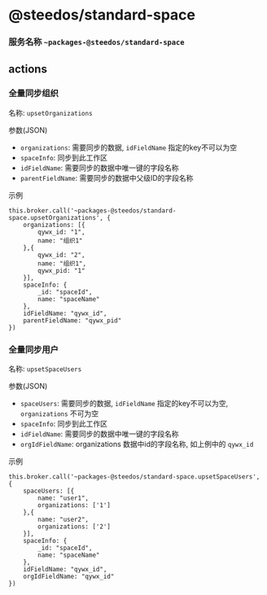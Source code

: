 # @steedos/standard-space

### 服务名称 `~packages-@steedos/standard-space`

## actions

### 全量同步组织

名称: `upsetOrganizations`

参数(JSON)
- `organizations`: 需要同步的数据, `idFieldName` 指定的key不可以为空
- `spaceInfo`: 同步到此工作区
- `idFieldName`: 需要同步的数据中唯一键的字段名称
- `parentFieldName`: 需要同步的数据中父级ID的字段名称

示例
```
this.broker.call('~packages-@steedos/standard-space.upsetOrganizations', {
    organizations: [{
        qywx_id: "1",
        name: "组织1"
    },{
        qywx_id: "2",
        name: "组织1",
        qywx_pid: "1"
    }],
    spaceInfo: {
        _id: "spaceId",
        name: "spaceName"
    },
    idFieldName: "qywx_id",
    parentFieldName: "qywx_pid"
})
```

### 全量同步用户

名称: `upsetSpaceUsers`

参数(JSON)
- `spaceUsers`: 需要同步的数据, `idFieldName` 指定的key不可以为空, `organizations` 不可为空
- `spaceInfo`: 同步到此工作区
- `idFieldName`: 需要同步的数据中唯一键的字段名称
- `orgIdFieldName`: organizations 数据中id的字段名称, 如上例中的 `qywx_id`

示例
```
this.broker.call('~packages-@steedos/standard-space.upsetSpaceUsers', {
    spaceUsers: [{
        name: "user1",
        organizations: ['1']
    },{
        name: "user2",
        organizations: ['2']
    }],
    spaceInfo: {
        _id: "spaceId",
        name: "spaceName"
    },
    idFieldName: "qywx_id",
    orgIdFieldName: "qywx_id"
})
```
